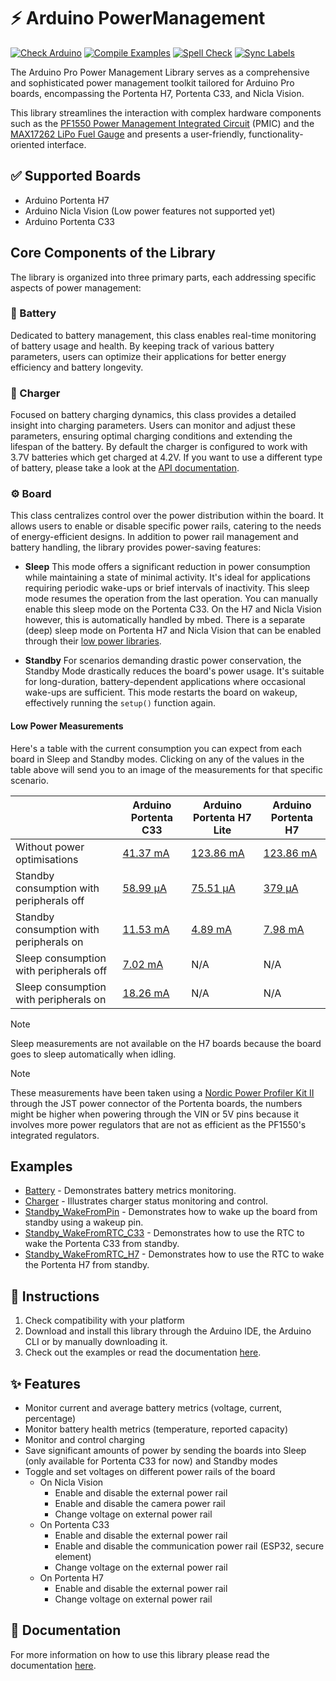 # ⚡ Arduino PowerManagement

[![Check Arduino](https://github.com/arduino-libraries/Arduino_PowerManagement/actions/workflows/check-arduino.yml/badge.svg)](https://github.com/arduino-libraries/Arduino_PowerManagement/actions/workflows/check-arduino.yml) [![Compile Examples](https://github.com/arduino-libraries/Arduino_PowerManagement/actions/workflows/compile-examples.yml/badge.svg)](https://github.com/arduino-libraries/Arduino_PowerManagement/actions/workflows/compile-examples.yml) [![Spell Check](https://github.com/arduino-libraries/Arduino_PowerManagement/actions/workflows/spell-check.yml/badge.svg)](https://github.com/arduino-libraries/Arduino_PowerManagement/actions/workflows/spell-check.yml) [![Sync Labels](https://github.com/arduino-libraries/Arduino_PowerManagement/actions/workflows/sync-labels.yml/badge.svg)](https://github.com/arduino-libraries/Arduino_PowerManagement/actions/workflows/sync-labels.yml)

The Arduino Pro Power Management Library serves as a comprehensive and sophisticated power management toolkit tailored for Arduino Pro boards, encompassing the Portenta H7, Portenta C33, and Nicla Vision. 

This library streamlines the interaction with complex hardware components such as the [PF1550 Power Management Integrated Circuit](https://www.nxp.com/docs/en/data-sheet/PF1550.pdf) (PMIC) and the [MAX17262 LiPo Fuel Gauge](https://www.analog.com/media/en/technical-documentation/data-sheets/MAX17262.pdf) and presents a user-friendly, functionality-oriented interface.

## ✅ Supported Boards

- Arduino Portenta H7
- Arduino Nicla Vision (Low power features not supported yet)
- Arduino Portenta C33

## Core Components of the Library
The library is organized into three primary parts, each addressing specific aspects of power management:

### 🔋 Battery
Dedicated to battery management, this class enables real-time monitoring of battery usage and health. By keeping track of various battery parameters, users can optimize their applications for better energy efficiency and battery longevity.

### 🔌 Charger
Focused on battery charging dynamics, this class provides a detailed insight into charging parameters. Users can monitor and adjust these parameters, ensuring optimal charging conditions and extending the lifespan of the battery. By default the charger is configured to work with 3.7V batteries which get charged at 4.2V. If you want to use a different type of battery, please take a look at the [API documentation](./docs/api.md).

### ⚙️ Board
This class centralizes control over the power distribution within the board. It allows users to enable or disable specific power rails, catering to the needs of energy-efficient designs. 
In addition to power rail management and battery handling, the library provides power-saving features:

-  **Sleep**
This mode offers a significant reduction in power consumption while maintaining a state of minimal activity. 
It's ideal for applications requiring periodic wake-ups or brief intervals of inactivity. This sleep mode resumes the operation from the last operation.
You can manually enable this sleep mode on the Portenta C33. On the H7 and Nicla Vision however, this is automatically handled by mbed. There is a separate (deep) sleep mode on Portenta H7 and Nicla Vision that can be enabled through their [low power libraries](https://github.com/arduino-libraries/Arduino_LowPowerPortentaH7).

- **Standby**
For scenarios demanding drastic power conservation, the Standby Mode drastically reduces the board's power usage. It's suitable for long-duration, battery-dependent applications where occasional wake-ups are sufficient. This mode restarts the board on wakeup, effectively running the `setup()` function again. 

#### Low Power Measurements
Here's a table with the current consumption you can expect from each board in Sleep and Standby modes. Clicking on any of the values in the table above will send you to an image of the measurements for that specific scenario. 

|  	| Arduino Portenta C33 	| Arduino Portenta H7 Lite 	| Arduino Portenta H7 	|
|---	|---	|---	|---	|
| Without power optimisations 	| [41.37 mA](https://github.com/arduino-libraries/Arduino_LowPowerPortentaC33/blob/main/docs/assets/normal_usage_blink.png) 	| [123.86 mA](https://github.com/arduino-libraries/Arduino_PowerManagement/blob/main/docs/assets/normal_usage.png) 	| [123.86 mA](https://github.com/arduino-libraries/Arduino_PowerManagement/blob/main/docs/assets/normal_usage.png) 	|
| Standby consumption with peripherals off  	| [58.99 μA](https://github.com/arduino-libraries/Arduino_LowPowerPortentaC33/blob/main/docs/assets/deep_sleep_no_peripherals.png) 	| [75.51 μA](https://github.com/arduino-libraries/Arduino_PowerManagement/blob/main/docs/assets/H7_lite_deep_sleep_peripherals_off.png) 	| [379 μA](https://github.com/arduino-libraries/Arduino_PowerManagement/blob/main/docs/assets/H7_deep_sleep_peripherals_off.png) 	|
| Standby consumption with peripherals on 	| [11.53 mA](https://github.com/arduino-libraries/Arduino_LowPowerPortentaC33/blob/main/docs/assets/deep_sleep_peripherals_on.png) 	| [4.89 mA](https://github.com/arduino-libraries/Arduino_PowerManagement/blob/main/docs/assets/H7_lite_deep_sleep_peripherals_on.png) 	| [7.98 mA](https://github.com/arduino-libraries/Arduino_PowerManagement/blob/main/docs/assets/H7_deep_sleep_peripherals_on.png) 	|
| Sleep consumption with peripherals off 	| [7.02 mA](https://github.com/arduino-libraries/Arduino_LowPowerPortentaC33/blob/main/docs/assets/sleep_no_peripherals.png) 	| N/A 	| N/A 	|
| Sleep consumption with peripherals on 	| [18.26 mA](https://github.com/arduino-libraries/Arduino_LowPowerPortentaC33/blob/main/docs/assets/sleep_peripherals_on.png) 	| N/A 	| N/A 	|

> [!NOTE]  
> Sleep measurements are not available on the H7 boards because the board goes to sleep automatically when idling.

> [!NOTE]  
> These measurements have been taken using a [Nordic Power Profiler Kit II](https://www.nordicsemi.com/Products/Development-hardware/Power-Profiler-Kit-2) through the JST power connector of the Portenta boards,
> the numbers might be higher when powering  through the VIN or 5V pins because it involves more power regulators that are not as efficient as the PF1550's integrated regulators. 

## Examples 
- [Battery](./examples/Battery/Battery.ino) - Demonstrates battery metrics monitoring.
- [Charger](./examples/Charger/Charger.ino) - Illustrates charger status monitoring and control.
- [Standby_WakeFromPin](./examples/Standby_WakeFromPin/Standby_WakeFromPin.ino) - Demonstrates how to wake up the board from standby using a wakeup pin.
- [Standby_WakeFromRTC_C33](./examples/Standby_WakeFromRTC_C33/Standby_WakeFromRTC_C33.ino) - Demonstrates how to use the RTC to wake the Portenta C33 from standby.
- [Standby_WakeFromRTC_H7](./examples/Standby_WakeFromRTC_H7/Standby_WakeFromRTC_H7.ino) - Demonstrates how to use the RTC to wake the Portenta H7 from standby.

## 👀 Instructions

1. Check compatibility with your platform
2. Download and install this library through the Arduino IDE, the Arduino CLI or by manually downloading it.
3. Check out the examples or read the documentation [here](./docs).


## ✨ Features
- Monitor current and average battery metrics (voltage, current, percentage)
- Monitor battery health metrics (temperature, reported capacity)
- Monitor and control charging
- Save significant amounts of power by sending the boards into Sleep (only available for Portenta C33 for now) and Standby modes
- Toggle and set voltages on different power rails of the board
    - On Nicla Vision 
        - Enable and disable the external power rail
        - Enable and disable the camera power rail      
        - Change voltage on external power rail
    - On Portenta C33 
        - Enable and disable the external power rail
        - Enable and disable the communication power rail (ESP32, secure element)
        - Change voltage on the external power rail 
    - On Portenta H7
        - Enable and disable the external power rail
        - Change voltage on external power rail

## 📖 Documentation
For more information on how to use this library please read the documentation [here](./docs).
